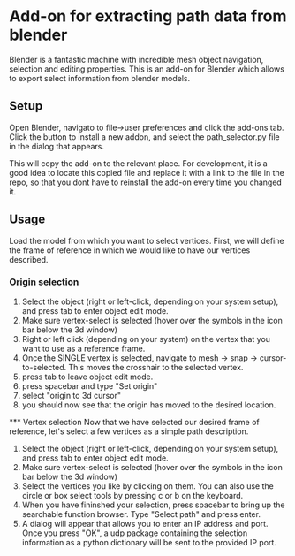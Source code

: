 
# Add-on for extracting path data from blender
Blender is a fantastic machine with incredible mesh object navigation, selection and editing properties. This is an add-on for Blender which allows to export select information from blender models.

## Setup
Open Blender, navigato to file->user preferences and click the add-ons tab. Click the button to install a new addon, and select the path_selector.py file in the dialog that appears.

This will copy the add-on to the relevant place. For development, it is a good idea to locate this copied file and replace it with a link to the file in the repo, so that you dont have to reinstall the add-on every time you changed it.

## Usage
Load the model from which you want to select vertices. First, we will define the frame of reference in which we would like to have our vertices described.
### Origin selection
1. Select the object (right or left-click, depending on your system setup), and press tab to enter object edit mode.
2. Make sure vertex-select is selected (hover over the symbols in the icon bar below the 3d window)
3. Right or left click (depending on your system) on the vertex that you want to use as a reference frame.
4. Once the SINGLE vertex is selected, navigate to mesh -> snap -> cursor-to-selected. This moves the crosshair to the selected vertex.
5. press tab to leave object edit mode.
6. press spacebar and type "Set origin"
6. select "origin to 3d cursor"
7. you should now see that the origin has moved to the desired location.


*** Vertex selection
Now that we have selected our desired frame of reference, let's select a few vertices as a simple path description.

1. Select the object (right or left-click, depending on your system setup), and press tab to enter object edit mode.
2. Make sure vertex-select is selected (hover over the symbols in the icon bar below the 3d window)
3. Select the vertices you like by clicking on them. You can also use the circle or box select tools by pressing c or b on the keyboard.
4. When you have fininshed your selection, press spacebar to bring up the searchable function browser. Type "Select path" and press enter.
5. A dialog will appear that allows you to enter an IP address and port. Once you press "OK", a udp package containing the selection information as a python dictionary will be sent to the provided IP port. 